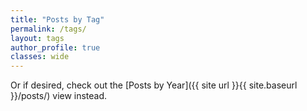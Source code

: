 ```yaml
---
title: "Posts by Tag"
permalink: /tags/
layout: tags
author_profile: true
classes: wide
---
```


Or if desired, check out the [Posts by Year]({{ site url }}{{ site.baseurl }}/posts/) view instead.

